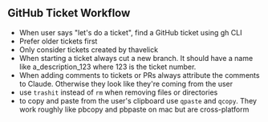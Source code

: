 ## GitHub Ticket Workflow
- When user says "let's do a ticket", find a GitHub ticket using gh CLI
- Prefer older tickets first
- Only consider tickets created by thavelick
- When starting a ticket always cut a new branch. It should have a name like a_description_123 where 123 is the ticket number.
- When adding comments to tickets or PRs always attribute the comments to Claude. Otherwise they look like they're coming from the user
- use `trashit` instead of `rm` when removing files or directories
- to copy and paste from the user's clipboard use `qpaste` and `qcopy`. They work roughly like pbcopy and pbpaste on mac but are cross-platform